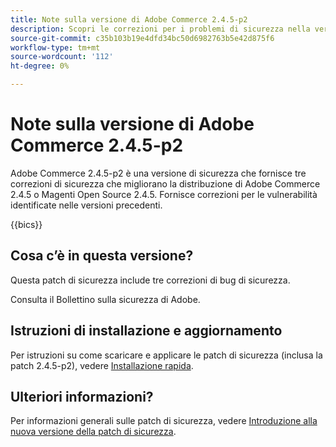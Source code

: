 ```yaml
---
title: Note sulla versione di Adobe Commerce 2.4.5-p2
description: Scopri le correzioni per i problemi di sicurezza nella versione 2.4.5-p2 di Adobe Commerce.
source-git-commit: c35b103b19e4dfd34bc50d6982763b5e42d875f6
workflow-type: tm+mt
source-wordcount: '112'
ht-degree: 0%

---
```



# Note sulla versione di Adobe Commerce 2.4.5-p2

Adobe Commerce 2.4.5-p2 è una versione di sicurezza che fornisce tre correzioni di sicurezza che migliorano la distribuzione di Adobe Commerce 2.4.5 o Magenti Open Source 2.4.5. Fornisce correzioni per le vulnerabilità identificate nelle versioni precedenti.

{{bics}}

## Cosa c’è in questa versione?

Questa patch di sicurezza include tre correzioni di bug di sicurezza.

Consulta il Bollettino sulla sicurezza di Adobe.

## Istruzioni di installazione e aggiornamento

Per istruzioni su come scaricare e applicare le patch di sicurezza (inclusa la patch 2.4.5-p2), vedere [Installazione rapida](../../../installation/composer.md).

## Ulteriori informazioni?

Per informazioni generali sulle patch di sicurezza, vedere [Introduzione alla nuova versione della patch di sicurezza](https://community.magento.com/t5/Magento-DevBlog/Introducing-the-New-Security-Patch-Release/ba-p/141287).
